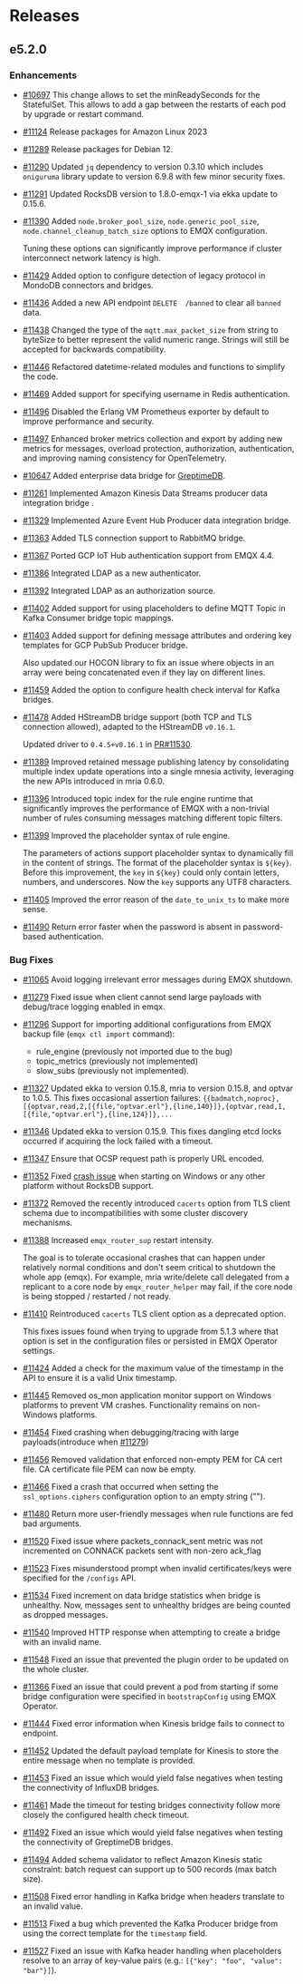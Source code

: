 # Releases

## e5.2.0

### Enhancements

- [#10697](https://github.com/emqx/emqx/pull/10697) This change allows to set the minReadySeconds for the StatefulSet. This allows to add a gap between the restarts of each pod by upgrade or restart command.

- [#11124](https://github.com/emqx/emqx/pull/11124) Release packages for Amazon Linux 2023

- [#11289](https://github.com/emqx/emqx/pull/11289) Release packages for Debian 12.

- [#11290](https://github.com/emqx/emqx/pull/11290) Updated `jq` dependency to version 0.3.10 which includes `oniguruma` library update to version 6.9.8 with few minor security fixes.

- [#11291](https://github.com/emqx/emqx/pull/11291) Updated RocksDB version to 1.8.0-emqx-1 via ekka update to 0.15.6.

- [#11390](https://github.com/emqx/emqx/pull/11390) Added `node.broker_pool_size`, `node.generic_pool_size`, `node.channel_cleanup_batch_size` options to EMQX configuration.

  Tuning these options can significantly improve performance if cluster interconnect network latency is high.

- [#11429](https://github.com/emqx/emqx/pull/11429) Added option to configure detection of legacy protocol in MondoDB connectors and bridges.

- [#11436](https://github.com/emqx/emqx/pull/11436) Added a new API endpoint `DELETE  /banned` to clear all `banned` data.

- [#11438](https://github.com/emqx/emqx/pull/11438) Changed the type of the `mqtt.max_packet_size` from string to byteSize to better represent the valid numeric range.
  Strings will still be accepted for backwards compatibility.

- [#11446](https://github.com/emqx/emqx/pull/11446) Refactored datetime-related modules and functions to simplify the code.

- [#11469](https://github.com/emqx/emqx/pull/11469) Added support for specifying username in Redis authentication.

- [#11496](https://github.com/emqx/emqx/pull/11496) Disabled the Erlang VM Prometheus exporter by default to improve performance and security.

- [#11497](https://github.com/emqx/emqx/pull/11497) Enhanced broker metrics collection and export by adding new metrics for messages, overload protection, authorization, authentication,
  and improving naming consistency for OpenTelemetry.

- [#10647](https://github.com/emqx/emqx/pull/10647) Added enterprise data bridge for [GreptimeDB](https://github.com/GreptimeTeam/greptimedb).

- [#11261](https://github.com/emqx/emqx/pull/11261) Implemented Amazon Kinesis Data Streams producer data integration bridge .

- [#11329](https://github.com/emqx/emqx/pull/11329) Implemented Azure Event Hub Producer data integration bridge.

- [#11363](https://github.com/emqx/emqx/pull/11363) Added TLS connection support to RabbitMQ bridge.

- [#11367](https://github.com/emqx/emqx/pull/11367) Ported GCP IoT Hub authentication support from EMQX 4.4.

- [#11386](https://github.com/emqx/emqx/pull/11386) Integrated LDAP as a new authenticator.

- [#11392](https://github.com/emqx/emqx/pull/11392) Integrated LDAP as an authorization source.

- [#11402](https://github.com/emqx/emqx/pull/11402) Added support for using placeholders to define MQTT Topic in Kafka Consumer bridge topic mappings.

- [#11403](https://github.com/emqx/emqx/pull/11403) Added support for defining message attributes and ordering key templates for GCP PubSub Producer bridge.

  Also updated our HOCON library to fix an issue where objects in an array were being concatenated even if they lay on different lines.

- [#11459](https://github.com/emqx/emqx/pull/11459) Added the option to configure health check interval for Kafka bridges.

- [#11478](https://github.com/emqx/emqx/pull/11478) Added HStreamDB bridge support (both TCP and TLS connection allowed), adapted to the HStreamDB `v0.16.1`.

  Updated driver to `0.4.5+v0.16.1` in [PR#11530](https://github.com/emqx/emqx/pull/11530).

- [#11389](https://github.com/emqx/emqx/pull/11389) Improved retained message publishing latency by consolidating multiple index update operations into a single mnesia activity, leveraging the new APIs introduced in mria 0.6.0.

- [#11396](https://github.com/emqx/emqx/pull/11396) Introduced topic index for the rule engine runtime that significantly improves the performance of EMQX with a non-trivial number of rules consuming messages matching different topic filters.

- [#11399](https://github.com/emqx/emqx/pull/11399) Improved the placeholder syntax of rule engine.

  The parameters of actions support placeholder syntax to
  dynamically fill in the content of strings. The format of the
  placeholder syntax is `${key}`.
  Before this improvement, the `key` in `${key}` could only contain
  letters, numbers, and underscores. Now the `key` supports any UTF8
  characters.

- [#11405](https://github.com/emqx/emqx/pull/11405) Improved the error reason of the `date_to_unix_ts` to make more sense.

- [#11490](https://github.com/emqx/emqx/pull/11490) Return error faster when the password is absent in password-based authentication.

### Bug Fixes

- [#11065](https://github.com/emqx/emqx/pull/11065) Avoid logging irrelevant error messages during EMQX shutdown.

- [#11279](https://github.com/emqx/emqx/pull/11279) Fixed issue when client cannot send large payloads with debug/trace logging enabled in emqx.

- [#11296](https://github.com/emqx/emqx/pull/11296) Support for importing additional configurations from EMQX backup file (`emqx ctl import` command):
  - rule_engine (previously not imported due to the bug)
  - topic_metrics (previously not implemented)
  - slow_subs (previously not implemented).

- [#11327](https://github.com/emqx/emqx/pull/11327) Updated ekka to version 0.15.8, mria to version 0.15.8, and optvar to 1.0.5.
  This fixes occasional assertion failures:
  `{{badmatch,noproc},[{optvar,read,2,[{file,"optvar.erl"},{line,140}]},{optvar,read,1,[{file,"optvar.erl"},{line,124}]},...`

- [#11346](https://github.com/emqx/emqx/pull/11346) Updated ekka to version 0.15.9.
  This fixes dangling etcd locks occurred if acquiring the lock failed with a timeout.

- [#11347](https://github.com/emqx/emqx/pull/11347) Ensure that OCSP request path is properly URL encoded.

- [#11352](https://github.com/emqx/emqx/pull/11352) Fixed [crash issue](https://github.com/emqx/emqx/issues/11345) when starting on Windows or any other platform without RocksDB support.

- [#11372](https://github.com/emqx/emqx/pull/11372) Removed the recently introduced `cacerts` option from TLS client schema due to incompatibilities with some cluster discovery mechanisms.

- [#11388](https://github.com/emqx/emqx/pull/11388) Increased `emqx_router_sup` restart intensity.

  The goal is to tolerate occasional crashes that can happen under relatively normal conditions
  and don't seem critical to shutdown the whole app (emqx).
  For example, mria write/delete call delegated from a replicant to a core node by `emqx_router_helper` may fail,
  if the core node is being stopped / restarted / not ready.

- [#11410](https://github.com/emqx/emqx/pull/11410) Reintroduced `cacerts` TLS client option as a deprecated option.

  This fixes issues found when trying to upgrade from 5.1.3 where that option is set in the configuration files or persisted in EMQX Operator settings.

- [#11424](https://github.com/emqx/emqx/pull/11424) Added a check for the maximum value of the timestamp in the API to ensure it is a valid Unix timestamp.

- [#11445](https://github.com/emqx/emqx/pull/11445) Removed os_mon application monitor support on Windows platforms to prevent VM crashes.
  Functionality remains on non-Windows platforms.

- [#11454](https://github.com/emqx/emqx/pull/11454) Fixed crashing when debugging/tracing with large payloads(introduce when [#11279](https://github.com/emqx/emqx/pull/11279))

- [#11456](https://github.com/emqx/emqx/pull/11456) Removed validation that enforced non-empty PEM for CA cert file.
  CA certificate file PEM can now be empty.

- [#11466](https://github.com/emqx/emqx/pull/11466) Fixed a crash that occurred when setting the `ssl_options.ciphers` configuration option to an empty string ("").

- [#11480](https://github.com/emqx/emqx/pull/11480) Return more user-friendly messages when rule functions are fed bad arguments.

- [#11520](https://github.com/emqx/emqx/pull/11520) Fixed issue where packets_connack_sent metric was not incremented on CONNACK packets sent with non-zero ack_flag

- [#11523](https://github.com/emqx/emqx/pull/11523) Fixes misunderstood prompt when invalid certificates/keys were specified for the `/configs` API.

- [#11534](https://github.com/emqx/emqx/pull/11534) Fixed increment on data bridge statistics when bridge is unhealthy. Now, messages sent to unhealthy bridges are being counted as dropped messages.

- [#11540](https://github.com/emqx/emqx/pull/11540) Improved HTTP response when attempting to create a bridge with an invalid name.

- [#11548](https://github.com/emqx/emqx/pull/11548) Fixed an issue that prevented the plugin order to be updated on the whole cluster.

- [#11366](https://github.com/emqx/emqx/pull/11366) Fixed an issue that could prevent a pod from starting if some bridge configuration were specified in `bootstrapConfig` using EMQX Operator.

- [#11444](https://github.com/emqx/emqx/pull/11444) Fixed error information when Kinesis bridge fails to connect to endpoint.

- [#11452](https://github.com/emqx/emqx/pull/11452) Updated the default payload template for Kinesis to store the entire message when no template is provided.

- [#11453](https://github.com/emqx/emqx/pull/11453) Fixed an issue which would yield false negatives when testing the connectivity of InfluxDB bridges.

- [#11461](https://github.com/emqx/emqx/pull/11461) Made the timeout for testing bridges connectivity follow more closely the configured health check timeout.

- [#11492](https://github.com/emqx/emqx/pull/11492) Fixed an issue which would yield false negatives when testing the connectivity of GreptimeDB bridges.

- [#11494](https://github.com/emqx/emqx/pull/11494) Added schema validator to reflect Amazon Kinesis static constraint: batch request can support up to 500 records (max batch size).

- [#11508](https://github.com/emqx/emqx/pull/11508) Fixed error handling in Kafka bridge when headers translate to an invalid value.

- [#11513](https://github.com/emqx/emqx/pull/11513) Fixed a bug which prevented the Kafka Producer bridge from using the correct template for the `timestamp` field.

- [#11527](https://github.com/emqx/emqx/pull/11527) Fixed an issue with Kafka header handling when placeholders resolve to an array of key-value pairs (e.g.: `[{"key": "foo", "value": "bar"}]`).
